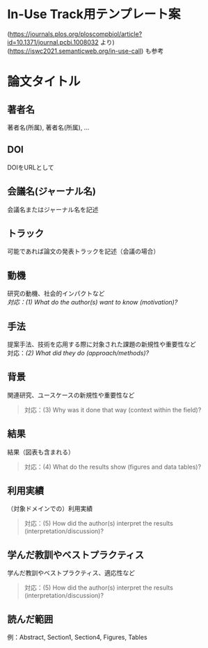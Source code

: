# In-Use Track用テンプレート案
(https://journals.plos.org/ploscompbiol/article?id=10.1371/journal.pcbi.1008032 より)  
(https://iswc2021.semanticweb.org/in-use-call) も参考
# 論文タイトル                                                                                                                                                                         
## 著者名
著者名(所属), 著者名(所属), ... 
## DOI
DOIをURLとして
## 会議名(ジャーナル名)                                                                                                                                                         
会議名またはジャーナル名を記述
## トラック                                                                                                                                                              
可能であれば論文の発表トラックを記述（会議の場合）
## 動機
研究の動機、社会的インパクトなど  
*対応：(1) What do the author(s) want to know (motivation)?*
## 手法
提案手法、技術を応用する際に対象された課題の新規性や重要性など  
対応：*(2) What did they do (approach/methods)?*
## 背景
関連研究、ユースケースの新規性や重要性など  
> 対応：(3) Why was it done that way (context within the field)?
## 結果
結果（図表も含まれる）  
> 対応：(4) What do the results show (figures and data tables)?
## 利用実績
（対象ドメインでの）利用実績  
> 対応：(5) How did the author(s) interpret the results (interpretation/discussion)? 
## 学んだ教訓やベストプラクティス
学んだ教訓やベストプラクティス、適応性など  
> 対応：(5) How did the author(s) interpret the results (interpretation/discussion)?
## 読んだ範囲
例：Abstract, Section1, Section4, Figures, Tables

